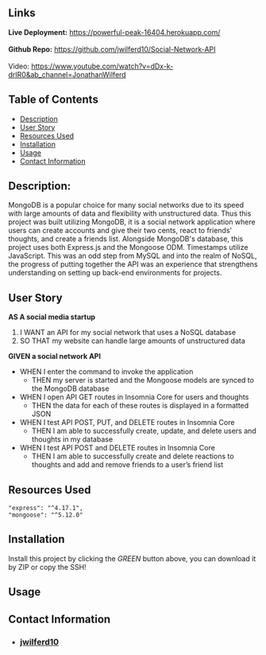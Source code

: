 ## Links
**Live Deployment:** https://powerful-peak-16404.herokuapp.com/
<br>
<br>
**Github Repo:** https://github.com/jwilferd10/Social-Network-API
<br>
<br>
Video: https://www.youtube.com/watch?v=dDx-k-drIR0&ab_channel=JonathanWilferd

## Table of Contents 
  - [Description](#description)
  - [User Story](#user-story)
  - [Resources Used](#resources-used)
  - [Installation](#installation)
  - [Usage](#usage)
  - [Contact Information](#contact-information)

## Description:
MongoDB is a popular choice for many social networks due to its speed with large amounts of data and flexibility with unstructured data. Thus this project was built utilizing MongoDB, it is a social network application where users can create accounts and give their two cents, react to friends' thoughts, and create a friends list. Alongside MongoDB's database, this project uses both Express.js and the Mongoose ODM. Timestamps utilize JavaScript. This was an odd step from MySQL and into the realm of NoSQL, the progress of putting together the API was an experience that strengthens understanding on setting up back-end environments for projects.

## User Story
**AS A social media startup**
1. I WANT an API for my social network that uses a NoSQL database
2. SO THAT my website can handle large amounts of unstructured data

**GIVEN a social network API**
- WHEN I enter the command to invoke the application
  - THEN my server is started and the Mongoose models are synced to the MongoDB database
- WHEN I open API GET routes in Insomnia Core for users and thoughts
  - THEN the data for each of these routes is displayed in a formatted JSON
- WHEN I test API POST, PUT, and DELETE routes in Insomnia Core
  - THEN I am able to successfully create, update, and delete users and thoughts in my database
- WHEN I test API POST and DELETE routes in Insomnia Core
  - THEN I am able to successfully create and delete reactions to thoughts and add and remove friends to a user’s friend list

## Resources Used

    "express": "^4.17.1",
    "mongoose": "^5.12.0"

## Installation
Install this project by clicking the *GREEN* button above, you can download it by ZIP or copy the SSH!

## Usage
 
## Contact Information
- ### [jwilferd10](https://github.com/jwilferd10)
